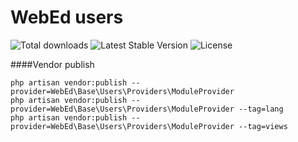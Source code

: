 # WebEd users
![Total downloads](https://poser.pugx.org/sgsoft-studio/users/d/total.svg)
![Latest Stable Version](https://poser.pugx.org/sgsoft-studio/users/v/stable.svg)
![License](https://poser.pugx.org/sgsoft-studio/users/license.svg)

####Vendor publish
```
php artisan vendor:publish --provider=WebEd\Base\Users\Providers\ModuleProvider
php artisan vendor:publish --provider=WebEd\Base\Users\Providers\ModuleProvider --tag=lang
php artisan vendor:publish --provider=WebEd\Base\Users\Providers\ModuleProvider --tag=views
```